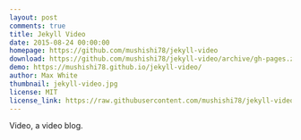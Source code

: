 ```yaml
---
layout: post
comments: true
title: Jekyll Video
date: 2015-08-24 00:00:00
homepage: https://github.com/mushishi78/jekyll-video
download: https://github.com/mushishi78/jekyll-video/archive/gh-pages.zip
demo: https://mushishi78.github.io/jekyll-video/
author: Max White
thumbnail: jekyll-video.jpg
license: MIT
license_link: https://raw.githubusercontent.com/mushishi78/jekyll-video/refs/heads/gh-pages/LICENSE.txt
---
```


Video, a video blog.

